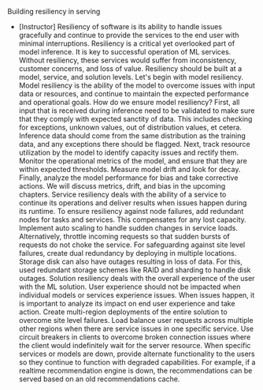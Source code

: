 Building resiliency in serving
- [Instructor] Resiliency of software is its ability to handle issues gracefully and continue to provide the services to the end user with minimal interruptions. Resiliency is a critical yet overlooked part of model inference. It is key to successful operation of ML services. Without resiliency, these services would suffer from inconsistency, customer concerns, and loss of value. Resiliency should be built at a model, service, and solution levels. Let's begin with model resiliency. Model resiliency is the ability of the model to overcome issues with input data or resources, and continue to maintain the expected performance and operational goals. How do we ensure model resiliency? First, all input that is received during inference need to be validated to make sure that they comply with expected sanctity of data. This includes checking for exceptions, unknown values, out of distribution values, et cetera. Inference data should come from the same distribution as the training data, and any exceptions there should be flagged. Next, track resource utilization by the model to identify capacity issues and rectify them. Monitor the operational metrics of the model, and ensure that they are within expected thresholds. Measure model drift and look for decay. Finally, analyze the model performance for bias and take corrective actions. We will discuss metrics, drift, and bias in the upcoming chapters. Service resiliency deals with the ability of a service to continue its operations and deliver results when issues happen during its runtime. To ensure resiliency against node failures, add redundant nodes for tasks and services. This compensates for any lost capacity. Implement auto scaling to handle sudden changes in service loads. Alternatively, throttle incoming requests so that sudden bursts of requests do not choke the service. For safeguarding against site level failures, create dual redundancy by deploying in multiple locations. Storage disk can also have outages resulting in loss of data. For this, used redundant storage schemes like RAID and sharding to handle disk outages. Solution resiliency deals with the overall experience of the user with the ML solution. User experience should not be impacted when individual models or services experience issues. When issues happen, it is important to analyze its impact on end user experience and take action. Create multi-region deployments of the entire solution to overcome site level failures. Load balance user requests across multiple other regions when there are service issues in one specific service. Use circuit breakers in clients to overcome broken connection issues where the client would indefinitely wait for the server resource. When specific services or models are down, provide alternate functionality to the users so they continue to function with degraded capabilities. For example, if a realtime recommendation engine is down, the recommendations can be served based on an old recommendations cache.